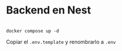 # Backend en Nest

`````

docker compose up -d

`````

Copiar el ```.env.template``` y renombrarlo a ```.env```
